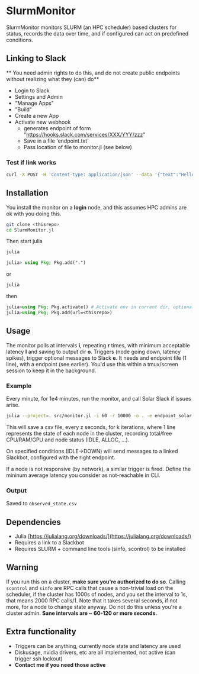 # SlurmMonitor

SlurmMonitor monitors SLURM (an HPC scheduler) based clusters for status, records the data over time, and if configured can act on predefined conditions.

## Linking to Slack
** You need admin rights to do this, and do not create public endpoints without realizing what they (can) do**

- Login to Slack
- Settings and Admin
- "Manage Apps"
- "Build"
- Create a new App
- Activate new webhook
  - generates endpoint of form "https://hooks.slack.com/services/XXX/YYY/zzz"
  - Save in a file 'endpoint.txt'
  - Pass location of file to monitor.jl (see below)

### Test if link works
```bash
curl -X POST -H 'Content-type: application/json' --data '{"text":"Hello, World!"}' $URL
```

## Installation
You install the monitor on a **login** node, and this assumes HPC admins are ok with you doing this.
```bash
git clone <thisrepo>
cd SlurmMonitor.jl
```
Then start julia
```bash
julia
```
```julia
julia> using Pkg; Pkg.add(".")
```
or
```bash
julia
```
then
```julia
julia>using Pkg; Pkg.activate() # Activate env in current dir, optional
julia>using Pkg; Pkg.add(url=<thisrepo>)
```



## Usage
The monitor polls at intervals **i**, repeating **r** times, with minimum acceptable latency **l** and saving to output dir **o**.
Triggers (node going down, latency spikes), trigger optional messages to Slack **e**.
It needs and endpoint file (1 line), with a endpoint (see earlier).
You'd use this within a tmux/screen session to keep it in the background.
### Example
Every minute, for 1e4 minutes, run the monitor, and call Solar Slack if issues arise.
```bash
julia --project=. src/monitor.jl -i 60 -r 10000 -o . -e endpoint_solar.txt -l 40
```
This will save a csv file, every z seconds, for k iterations, where 1 line represents the state of each node in the cluster, recording total/free CPU/RAM/GPU and node status (IDLE, ALLOC, ...).

On specified conditions (IDLE->DOWN) will send messages to a linked Slackbot, configured with the right endpoint.

If a node is not responsive (by network), a similar trigger is fired. Define the mininum average latency you consider as not-reachable in CLI.

### Output
Saved to `observed_state.csv`

## Dependencies
- Julia [https://julialang.org/downloads/](https://julialang.org/downloads/)
- Requires a link to a Slackbot
- Requires SLURM + command line tools (sinfo, scontrol) to be installed



## Warning
If you run this on a cluster, **make sure you're authorized to do so**. Calling `scontrol` and `sinfo` are RPC calls that cause a non-trivial load on the scheduler, if the cluster has 1000s of nodes, and you set the interval to 1s, that means 2000 RPC calls/1.
Note that it takes several seconds, if not more, for a node to change state anyway.
Do not do this unless you're a cluster admin.
**Sane intervals are ~ 60-120 or more seconds.**

## Extra functionality
- Triggers can be anything, currently node state and latency are used
- Diskusage, nvidia drivers, etc are all implemented, not active (can trigger ssh lockout)
- **Contact me if you need those active**
